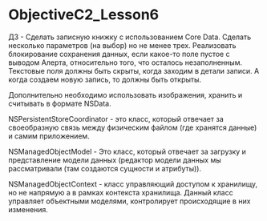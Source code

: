 # ObjectiveC2_Lesson6


ДЗ - Сделать записную книжку с использованием Core Data. Сделать несколько параметров (на выбор) но не менее трех. Реализовать блокирование сохранения данных, если какое-то поле пустое с выводом Алерта, относительно того, что осталось незаполненным. 
Текстовые поля должны быть скрыты, когда заходим в детали записи. А когда создаем новую запись, то должны быть открыты. 

Дополнительно необходимо использовать изображения, хранить и считывать в формате NSData.

NSPersistentStoreCoordinator - это класс, который отвечает за своеобразную связь между физическим файлом (где хранятся данные) и самим приложением. 

NSManagedObjectModel - Это класс, который отвечает за загрузку и представление модели данных (редактор модели данных мы рассматривали (там создаются сущности и атрибуты)).

NSManagedObjectContext - класс управляющий доступом к хранилищу, но не напрямую а в рамках контекста хранилища. Данный класс управляет объектными моделями, контролирует происходящие в них изменения.
